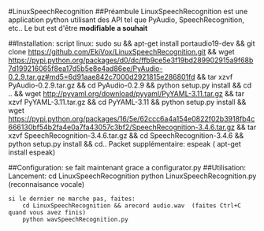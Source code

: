 #LinuxSpeechRecognition
##Préambule
LinuxSpeechRecognition est une application python utilisant des API tel que PyAudio, SpeechRecognition, etc..
Le but est d'être __modifiable a souhait__

##Installation:
    script linux:
        sudo su && apt-get install portaudio19-dev && git clone https://github.com/EkiVox/LinuxSpeechRecognition.git && wget https://pypi.python.org/packages/d0/dc/ffb9ce5e3f19bd289902915a9f68b7d199216065f8ea17d5b5e8e4ad86ee/PyAudio-0.2.9.tar.gz#md5=6d91aae842c7000d2921815e286801fd && tar xzvf PyAudio-0.2.9.tar.gz && cd PyAudio-0.2.9 && python setup.py install && cd .. && wget http://pyyaml.org/download/pyyaml/PyYAML-3.11.tar.gz && tar xzvf PyYAML-3.11.tar.gz && cd PyYAML-3.11 && python setup.py install && wget https://pypi.python.org/packages/16/5e/62ccc6a4a154e0822f02b3918fb4c666130bf54b2fa4e0a7fa43057c3bf2/SpeechRecognition-3.4.6.tar.gz && tar xzvf SpeechRecognition-3.4.6.tar.gz && cd SpeechRecognition-3.4.6 && python setup.py install && cd.. 
    Packet supplémentaire:
        espeak ( apt-get install espeak)

##Configuration:
    se fait maintenant grace a configurator.py
##Utilisation:
    Lancement:
        cd LinuxSpeechRecognition
        python LinuxSpeechRecognition.py (reconnaisance vocale)
           
    si le dernier ne marche pas, faites:
        cd LinuxSpeechRecognition && arecord audio.wav  (faites Ctrl+C quand vous avez finis)
        python wavSpeechRecognition.py
